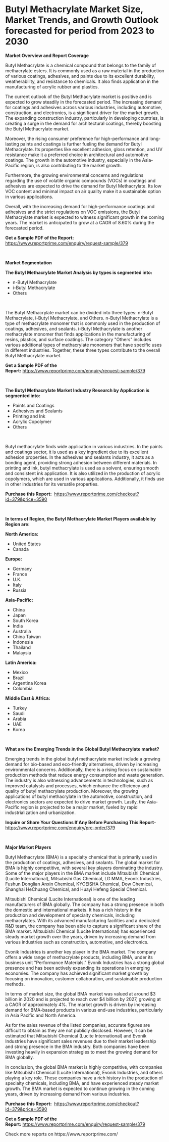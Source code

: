 <p><h1>Butyl Methacrylate Market Size, Market Trends, and Growth Outlook forecasted for period from 2023 to 2030</h1></p><p><strong>Market Overview and Report Coverage</strong></p>
<p><p>Butyl Methacrylate is a chemical compound that belongs to the family of methacrylate esters. It is commonly used as a raw material in the production of various coatings, adhesives, and paints due to its excellent durability, weatherability, and resistance to chemicals. It also finds application in the manufacturing of acrylic rubber and plastics. </p><p>The current outlook of the Butyl Methacrylate market is positive and is expected to grow steadily in the forecasted period. The increasing demand for coatings and adhesives across various industries, including automotive, construction, and electronics, is a significant driver for the market growth. The expanding construction industry, particularly in developing countries, is creating a surge in the demand for architectural coatings, thereby boosting the Butyl Methacrylate market.</p><p>Moreover, the rising consumer preference for high-performance and long-lasting paints and coatings is further fueling the demand for Butyl Methacrylate. Its properties like excellent adhesion, gloss retention, and UV resistance make it a preferred choice in architectural and automotive coatings. The growth in the automotive industry, especially in the Asia-Pacific region, is also contributing to the market growth.</p><p>Furthermore, the growing environmental concerns and regulations regarding the use of volatile organic compounds (VOCs) in coatings and adhesives are expected to drive the demand for Butyl Methacrylate. Its low VOC content and minimal impact on air quality make it a sustainable option in various applications.</p><p>Overall, with the increasing demand for high-performance coatings and adhesives and the strict regulations on VOC emissions, the Butyl Methacrylate market is expected to witness significant growth in the coming years. The market is anticipated to grow at a CAGR of 8.60% during the forecasted period.</p></p>
<p><strong>Get a Sample PDF of the Report:</strong> <a href="https://www.reportprime.com/enquiry/request-sample/379">https://www.reportprime.com/enquiry/request-sample/379</a></p>
<p>&nbsp;</p>
<p><strong>Market Segmentation</strong></p>
<p><strong>The Butyl Methacrylate Market Analysis by types is segmented into:</strong></p>
<p><ul><li>n-Butyl Methacrylate</li><li>i-Butyl Methacrylate</li><li>Others</li></ul></p>
<p>&nbsp;</p>
<p><p>The Butyl Methacrylate market can be divided into three types: n-Butyl Methacrylate, i-Butyl Methacrylate, and Others. n-Butyl Methacrylate is a type of methacrylate monomer that is commonly used in the production of coatings, adhesives, and sealants. i-Butyl Methacrylate is another methacrylate monomer that finds applications in the manufacturing of resins, plastics, and surface coatings. The category "Others" includes various additional types of methacrylate monomers that have specific uses in different industries. Together, these three types contribute to the overall Butyl Methacrylate market.</p></p>
<p><strong>Get a Sample PDF of the Report:</strong>&nbsp;<a href="https://www.reportprime.com/enquiry/request-sample/379">https://www.reportprime.com/enquiry/request-sample/379</a></p>
<p>&nbsp;</p>
<p><strong>The Butyl Methacrylate Market Industry Research by Application is segmented into:</strong></p>
<p><ul><li>Paints and Coatings</li><li>Adhesives and Sealants</li><li>Printing and Ink</li><li>Acrylic Copolymer</li><li>Others</li></ul></p>
<p>&nbsp;</p>
<p><p>Butyl methacrylate finds wide application in various industries. In the paints and coatings sector, it is used as a key ingredient due to its excellent adhesion properties. In the adhesives and sealants industry, it acts as a bonding agent, providing strong adhesion between different materials. In printing and ink, butyl methacrylate is used as a solvent, ensuring smooth and consistent ink application. It is also utilized in the production of acrylic copolymers, which are used in various applications. Additionally, it finds use in other industries for its versatile properties.</p></p>
<p><strong>Purchase this Report:</strong>&nbsp; <a href="https://www.reportprime.com/checkout?id=379&price=3590">https://www.reportprime.com/checkout?id=379&price=3590</a></p>
<p>&nbsp;</p>
<p><strong>In terms of Region, the Butyl Methacrylate Market Players available by Region are:</strong></p>
<p>
    <p> <strong> North America: </strong>
        <ul>
            <li>United States</li>
            <li>Canada</li>
        </ul>
        </p> 
    <p> <strong> Europe: </strong>
        <ul>
            <li>Germany</li>
            <li>France</li>
            <li>U.K.</li>
            <li>Italy</li>
            <li>Russia</li>
        </ul>
        </p> 
    <p> <strong> Asia-Pacific: </strong>
        <ul>
            <li>China</li>
            <li>Japan</li>
            <li>South Korea</li>
            <li>India</li>
            <li>Australia</li>
            <li>China Taiwan</li>
            <li>Indonesia</li>
            <li>Thailand</li>
            <li>Malaysia</li>
        </ul>
        </p> 
    <p> <strong> Latin America: </strong>
        <ul>
            <li>Mexico</li>
            <li>Brazil</li>
            <li>Argentina Korea</li>
            <li>Colombia</li>
        </ul>
        </p> 
    <p> <strong> Middle East & Africa: </strong>
        <ul>
            <li>Turkey</li>
            <li>Saudi</li>
            <li>Arabia</li>
            <li>UAE</li>
            <li>Korea</li>
        </ul>
    </p>
    </p>
<p>&nbsp;</p>
<p><strong>What are the Emerging Trends in the Global Butyl Methacrylate market?</strong></p>
<p><p>Emerging trends in the global butyl methacrylate market include a growing demand for bio-based and eco-friendly alternatives, driven by increasing environmental concerns. Additionally, there is a rising focus on sustainable production methods that reduce energy consumption and waste generation. The industry is also witnessing advancements in technologies, such as improved catalysts and processes, which enhance the efficiency and quality of butyl methacrylate production. Moreover, the growing applications of butyl methacrylate in the automotive, construction, and electronics sectors are expected to drive market growth. Lastly, the Asia-Pacific region is projected to be a major market, fueled by rapid industrialization and urbanization.</p></p>
<p><strong>Inquire or Share Your Questions If Any Before Purchasing This Report</strong>- <a href="https://www.reportprime.com/enquiry/pre-order/379">https://www.reportprime.com/enquiry/pre-order/379</a></p>
<p>&nbsp;</p>
<p><strong>Major Market Players</strong></p>
<p><p>Butyl Methacrylate (BMA) is a specialty chemical that is primarily used in the production of coatings, adhesives, and sealants. The global market for BMA is highly competitive, with several key players dominating the industry. Some of the major players in the BMA market include Mitsubishi Chemical (Lucite International), Mitsubishi Gas Chemical, LG MMA, Evonik Industries, Fushun Donglian Anxin Chemical, KYOEISHA Chemical, Dow Chemical, Shanghai HeChuang Chemical, and Huayi Hefeng Special Chemical.</p><p>Mitsubishi Chemical (Lucite International) is one of the leading manufacturers of BMA globally. The company has a strong presence in both the domestic and international markets. It has a rich history in the production and development of specialty chemicals, including methacrylates. With its advanced manufacturing facilities and a dedicated R&D team, the company has been able to capture a significant share of the BMA market. Mitsubishi Chemical (Lucite International) has experienced steady market growth over the years, driven by increasing demand from various industries such as construction, automotive, and electronics.</p><p>Evonik Industries is another key player in the BMA market. The company offers a wide range of methacrylate products, including BMA, under its business unit "Performance Materials." Evonik Industries has a strong global presence and has been actively expanding its operations in emerging economies. The company has achieved significant market growth by focusing on innovation, customer collaboration, and sustainable production methods.</p><p>In terms of market size, the global BMA market was valued at around $3 billion in 2020 and is projected to reach over $4 billion by 2027, growing at a CAGR of approximately 4%. The market growth is driven by increasing demand for BMA-based products in various end-use industries, particularly in Asia Pacific and North America.</p><p>As for the sales revenue of the listed companies, accurate figures are difficult to obtain as they are not publicly disclosed. However, it can be estimated that Mitsubishi Chemical (Lucite International) and Evonik Industries have significant sales revenues due to their market leadership and strong presence in the BMA industry. Both companies have been investing heavily in expansion strategies to meet the growing demand for BMA globally.</p><p>In conclusion, the global BMA market is highly competitive, with companies like Mitsubishi Chemical (Lucite International), Evonik Industries, and others playing a key role. These companies have a rich history in the production of specialty chemicals, including BMA, and have experienced steady market growth. The BMA market is expected to continue growing in the coming years, driven by increasing demand from various industries.</p></p>
<p><strong>Purchase this Report:</strong>&nbsp;&nbsp;<a href="https://www.reportprime.com/checkout?id=379&price=3590">https://www.reportprime.com/checkout?id=379&price=3590</a></p>
<p></p>
<p><strong>Get a Sample PDF of the Report:</strong>&nbsp;<a href="https://www.reportprime.com/enquiry/request-sample/379">https://www.reportprime.com/enquiry/request-sample/379</a></p>
<p>Check more reports on https://www.reportprime.com/</p>